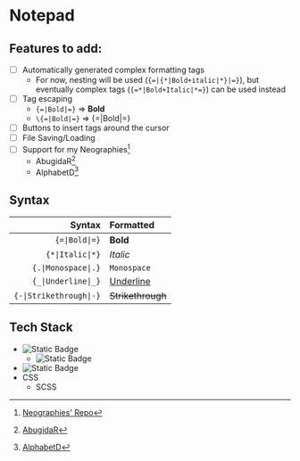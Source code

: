 ﻿# Notepad

## Features to add:

- [ ] Automatically generated complex formatting tags
	- For now, nesting will be used (`{=|{*|Bold+italic|*}|=}`), but eventually complex tags (`{=*|Bold+Italic|*=}`) can be used instead
- [ ] Tag escaping
	- `{=|Bold|=}` => **Bold**
	- `\{=|Bold|=}` => {=|Bold|=}
- [ ] Buttons to insert tags around the cursor
- [ ] File Saving/Loading
- [ ] Support for my Neographies[^Neo]
    - AbugidaR[^AbR]
    - AlphabetD[^AlD]

## Syntax

|Syntax|Formatted|
|-:|:-|
|`{=\|Bold\|=}`|**Bold**|
|`{*\|Italic\|*}`|*Italic*|
|`{.\|Monospace\|.}`|`Monospace`|
|`{_\|Underline\|_}`|<ins>Underline</ins>|
|`{-\|Strikethrough\|-}`|<s>Strikethrough</s>|

## Tech Stack

- ![Static Badge](https://img.shields.io/badge/Python-3776AB?style=for-the-badge&logo=Python&logoColor=FFF)
	- ![Static Badge](https://img.shields.io/badge/Qt-41CD52?style=for-the-badge&logo=Qt&logoColor=FFF)
- ![Static Badge](https://img.shields.io/badge/Make-6D00CC?style=for-the-badge&logo=Make&logoColor=FFF)
- CSS
	- SCSS

[^Neo]: [Neographies' Repo](https://github.com/JactusTheCactus/conscript-font-gen)

[^AbR]: [AbugidaR](https://github.com/JactusTheCactus/conscript-font-gen/tree/eb32dcf2e69f757c483aa0ffe4746b8387cea251/AbugidaR)

[^AlD]: [AlphabetD](https://github.com/JactusTheCactus/conscript-font-gen/tree/eb32dcf2e69f757c483aa0ffe4746b8387cea251/AlphabetD)